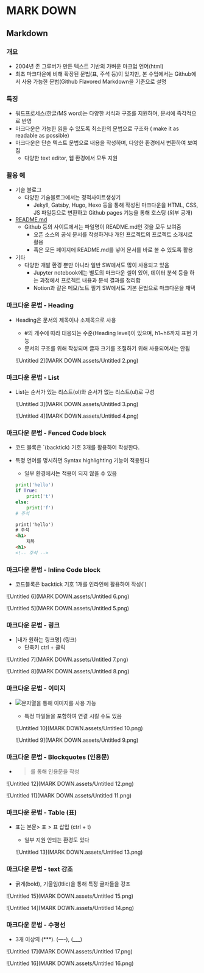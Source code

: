 # MARK DOWN

## Markdown

### 개요

- 2004년 존 그루버가 만든 텍스트 기반의 가벼운 마크업 언어(html)
- 최초 마크다운에 비해 확장된 문법(표, 주석 등)이 있지만, 본 수업에서는 Github에서 사용
가능한 문법(Github Flavored Markdown을 기준으로 설명

### 특징

- 워드프로세스(한글/MS word)는 다양한 서식과 구조를 지원하며, 문서에 즉각적으로 반영
- 마크다운은 가능한 읽을 수 있도록 최소한의 문법으로 구조화 ( make it as readable as possible)
- 마크다운은 단순 텍스트 문법으로 내용을 작성하며, 다양한 환경에서 변환하여 보여짐
    - 다양한 text editor, 웹 환경에서 모두 지원

### 활용 예

- 기술 블로그
    - 다양한 기술블로그에서는 정적사이트생성기
        - Jekyll, Gatsby, Hugo, Hexo 등을  통해 작성된 마크다운을 HTML, CSS, JS 파일등으로 
        변환하고 Github pages 기능을 통해 호스팅 (외부 공개)
- [README.md](http://README.md)
    - Github 등의 사이트에서는 파일명이 README.md인 것을 모두 보여줌
        - 오픈 소스의 공식 문서를 작성하거나 개인 프로젝트의 프로젝트 소개서로 활용
        - 혹은 모든 페이지에 README.md를 넣어 문서를 바로 볼 수 있도록 활용
- 기타
    - 다양한 개발 환경 뿐만 아니라 일반 SW에서도 많이 사용되고 있음
        - Jupyter notebook에는 별도의 마크다운 셀이 있어, 데이터 분석 등을 하는 과정에서
        프로젝트 내용과 분석 결과를 정리함
        - Notion과 같은 메모/노트 필기 SW에서도 기본 문법으로 마크다운을 채택

### 마크다운 문법 - Heading

- Heading은 문서의 제목이나 소제목으로 사용
    - #의 개수에 따라 대응되는 수준(Heading level)이 있으며, h1~h6까지 표현 가능
    - 문서의 구조를 위해 작성되며 글자 크기를 조절하기 위해 사용되어서는 안됨
    
    ![Untitled 2](MARK DOWN.assets/Untitled 2.png)
    

### 마크다운 문법 - List

- List는 순서가 있는 리스트(ol)와 순서가 없는 리스트(ul)로 구성
  
    ![Untitled 3](MARK DOWN.assets/Untitled 3.png)
    
    ![Untitled 4](MARK DOWN.assets/Untitled 4.png)

### 마크다운 문법 - Fenced Code block

- 코드 블록은 `(backtick) 기호 3개를 활용하여 작성한다.
- 특정 언어를 명시하면 Syntax highlighting 기능이 적용된다
    - 일부 환경에서는 적용이 되지 않을 수 있음
    
    ```python
    print('hello')
    if True:
    	print('t')
    else:
    	print('f')
    # 주석
    ```
    
    ```html
    print('hello')
    # 주석
    <h1>
    	제목
    <h1>
    <!-- 주석 -->
    ```
    

### 마크다운 문법 - Inline Code block

- 코드블록은 backtick 기호 1개를 인라인에 활용하여 작성(`)

![Untitled 6](MARK DOWN.assets/Untitled 6.png)

![Untitled 5](MARK DOWN.assets/Untitled 5.png)

### 마크다운 문법 - 링크

- [내가 원하는 링크명] (링크)
    - 단축키 ctrl + 클릭

![Untitled 7](MARK DOWN.assets/Untitled 7.png)

![Untitled 8](MARK DOWN.assets/Untitled 8.png)

### 마크다운 문법 - 이미지

- ![문자열](url)을 통해 이미지를 사용 가능
    - 특정 파일들을 포함하여 연결 시킬 수도 있음
    
    ![Untitled 10](MARK DOWN.assets/Untitled 10.png)
    
    ![Untitled 9](MARK DOWN.assets/Untitled 9.png)

### 마크다운 문법 - Blockquotes (인용문)

- >를 통해 인용문을 작성

![Untitled 12](MARK DOWN.assets/Untitled 12.png)

![Untitled 11](MARK DOWN.assets/Untitled 11.png)

### 마크다운 문법 - Table (표)

- 표는 본문> 표 > 표 삽입 (ctrl + t)
    - 일부 지원 안되는 환경도 있다
    
    ![Untitled 13](MARK DOWN.assets/Untitled 13.png)
    

### 마크다운 문법 - text 강조

- 굵게(bold), 기울임(ltlic)을 통해 특정 글자들을 강조

![Untitled 15](MARK DOWN.assets/Untitled 15.png)

![Untitled 14](MARK DOWN.assets/Untitled 14.png)

### 마크다운 문법 - 수평선

- 3개 이상의 (***). (—-), (___)



![Untitled 17](MARK DOWN.assets/Untitled 17.png)

![Untitled 16](MARK DOWN.assets/Untitled 16.png)